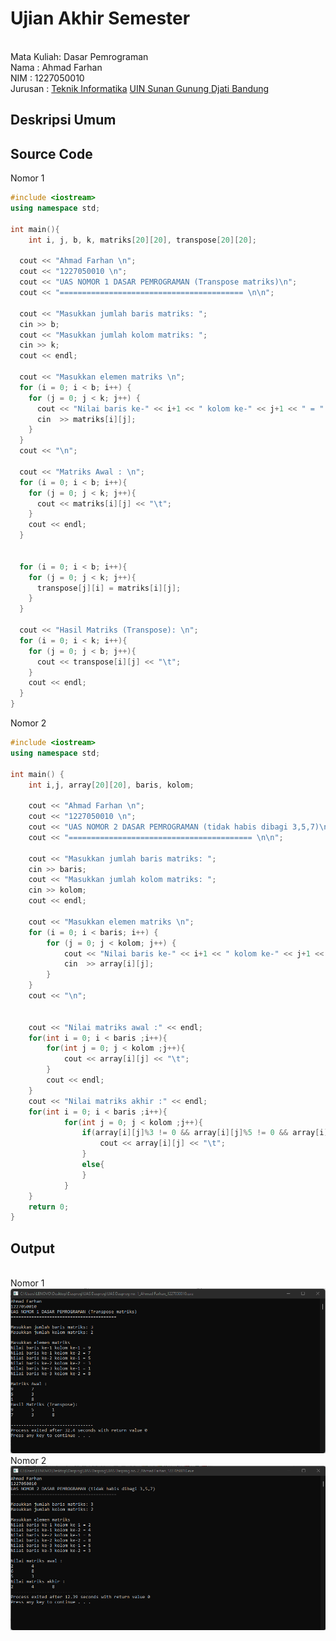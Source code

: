 # Ujian Akhir Semester 
<br> Mata Kuliah: Dasar Pemrograman
<br> Nama	: Ahmad Farhan
<br> NIM	:	1227050010
<br> Jurusan	: [Teknik Informatika](http://if.uinsgd.ac.id/) [UIN Sunan Gunung Djati Bandung](https://uinsgd.ac.id/) 

## Deskripsi Umum

## Source Code
Nomor 1
```cpp
#include <iostream>
using namespace std;

int main(){
	int i, j, b, k, matriks[20][20], transpose[20][20];
  
  cout << "Ahmad Farhan \n";
  cout << "1227050010 \n";
  cout << "UAS NOMOR 1 DASAR PEMROGRAMAN (Transpose matriks)\n";
  cout << "========================================= \n\n";

  cout << "Masukkan jumlah baris matriks: ";
  cin >> b;
  cout << "Masukkan jumlah kolom matriks: ";
  cin >> k;
  cout << endl;

  cout << "Masukkan elemen matriks \n";
  for (i = 0; i < b; i++) {
    for (j = 0; j < k; j++) {
      cout << "Nilai baris ke-" << i+1 << " kolom ke-" << j+1 << " = " ;
	  cin  >> matriks[i][j];
    }
  }
  cout << "\n";

  cout << "Matriks Awal : \n";
  for (i = 0; i < b; i++){
    for (j = 0; j < k; j++){
      cout << matriks[i][j] << "\t";
    }
    cout << endl;
  }
  
  
  for (i = 0; i < b; i++){
    for (j = 0; j < k; j++){
      transpose[j][i] = matriks[i][j];
    }
  }

  cout << "Hasil Matriks (Transpose): \n";
  for (i = 0; i < k; i++){
    for (j = 0; j < b; j++){
      cout << transpose[i][j] << "\t";
    }
    cout << endl;
  }
}
```
Nomor 2
```cpp
#include <iostream>
using namespace std;

int main() {
	int i,j, array[20][20], baris, kolom;
	    
	cout << "Ahmad Farhan \n";
	cout << "1227050010 \n";
	cout << "UAS NOMOR 2 DASAR PEMROGRAMAN (tidak habis dibagi 3,5,7)\n";
	cout << "========================================= \n\n";

	cout << "Masukkan jumlah baris matriks: ";
	cin >> baris;
	cout << "Masukkan jumlah kolom matriks: ";
	cin >> kolom;
	cout << endl;
    
    cout << "Masukkan elemen matriks \n";
	for (i = 0; i < baris; i++) {
    	for (j = 0; j < kolom; j++) {
			cout << "Nilai baris ke-" << i+1 << " kolom ke-" << j+1 << " = " ;
			cin  >> array[i][j];
    	}
	}
	cout << "\n";


    cout << "Nilai matriks awal :" << endl;
    for(int i = 0; i < baris ;i++){
        for(int j = 0; j < kolom ;j++){
            cout << array[i][j] << "\t";
        }
        cout << endl;
    }
    cout << "Nilai matriks akhir :" << endl;
    for(int i = 0; i < baris ;i++){
            for(int j = 0; j < kolom ;j++){
                if(array[i][j]%3 != 0 && array[i][j]%5 != 0 && array[i][j]%7 != 0){
                    cout << array[i][j] << "\t";
                }
                else{
                }
            }
    }
    return 0;
}
```
## Output
<br> Nomor 1 <br>
<img src= "https://github.com/ahmadfarhan027/UAS-Dasar-Pemrograman-Semester-1/blob/main/Output%20No.1.png">
<br> Nomor 2 <br>
<img src= "https://github.com/ahmadfarhan027/UAS-Dasar-Pemrograman-Semester-1/blob/main/Output%20No.2.png">
